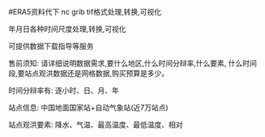 #ERA5资料代下
nc grib tif格式处理,转换,可视化

年月日各种时间尺度处理,转换,可视化

可提供数据下载指导等服务

售前须知: 请详细说明数据需求,要什么地区,什么时间分辩率,什么要素, 什么时间段,要站点观洪数据还是网格数据,购买预算是多少。

时间分辩率有: 逐小时、日、月、年

站点信息: 中国地面国家站+自动气象站(近7万站点)

站点观洪要素: 降水、气温、最高温度、最低温度、相对